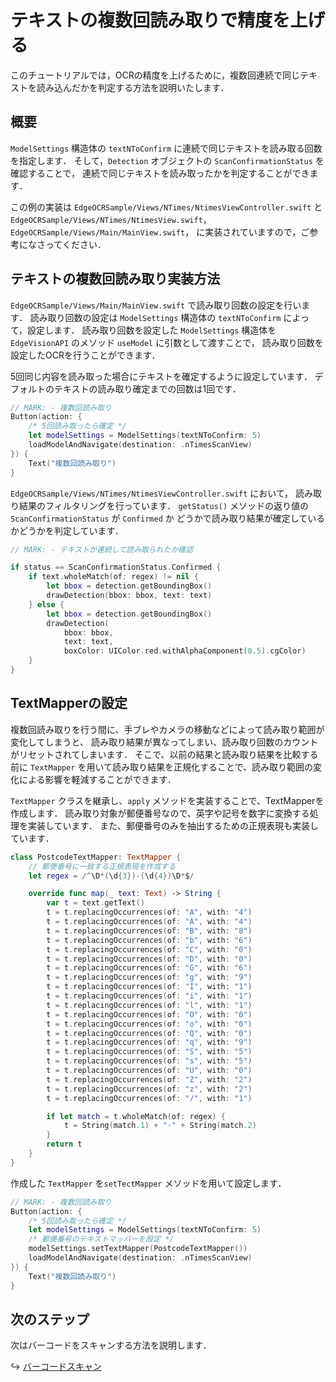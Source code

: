 # テキストの複数回読み取りで精度を上げる

このチュートリアルでは，OCRの精度を上げるために，複数回連続で同じテキストを読み込んだかを判定する方法を説明いたします．


## 概要
`ModelSettings` 構造体の `textNToConfirm` に連続で同じテキストを読み取る回数を指定します．
そして，`Detection` オブジェクトの `ScanConfirmationStatus` を確認することで，
連続で同じテキストを読み取ったかを判定することができます．

この例の実装は
`EdgeOCRSample/Views/NTimes/NtimesViewController.swift` と　
`EdgeOCRSample/Views/NTimes/NtimesView.swift`，
`EdgeOCRSample/Views/Main/MainView.swift`，
に実装されていますので，ご参考になさってください．


## テキストの複数回読み取り実装方法
`EdgeOCRSample/Views/Main/MainView.swift` で読み取り回数の設定を行います．
読み取り回数の設定は `ModelSettings` 構造体の `textNToConfirm` によって，設定します．
読み取り回数を設定した `ModelSettings` 構造体を `EdgeVisionAPI` のメソッド `useModel` に引数として渡すことで，
読み取り回数を設定したOCRを行うことができます．


5回同じ内容を読み取った場合にテキストを確定するように設定しています．
デフォルトのテキストの読み取り確定までの回数は1回です．
```swift
// MARK: - 複数回読み取り
Button(action: {
    /* 5回読み取ったら確定 */
    let modelSettings = ModelSettings(textNToConfirm: 5)
    loadModelAndNavigate(destination: .nTimesScanView)
}) {
    Text("複数回読み取り")
}
```

`EdgeOCRSample/Views/NTimes/NtimesViewController.swift` において，
読み取り結果のフィルタリングを行っています．
`getStatus()` メソッドの返り値の `ScanConfirmationStatus` が `Confirmed` か
どうかで読み取り結果が確定しているかどうかを判定しています．
```swift
// MARK: - テキストが連続して読み取られたか確認

if status == ScanConfirmationStatus.Confirmed {
    if text.wholeMatch(of: regex) != nil {
        let bbox = detection.getBoundingBox()
        drawDetection(bbox: bbox, text: text)
    } else {
        let bbox = detection.getBoundingBox()
        drawDetection(
            bbox: bbox,
            text: text,
            boxColor: UIColor.red.withAlphaComponent(0.5).cgColor)
    }
}
```


## TextMapperの設定
複数回読み取りを行う間に、手ブレやカメラの移動などによって読み取り範囲が変化してしまうと、
読み取り結果が異なってしまい、読み取り回数のカウントがリセットされてしまいます．
そこで、以前の結果と読み取り結果を比較する前に `TextMapper` を用いて読み取り結果を正規化することで、読み取り範囲の変化による影響を軽減することができます．


`TextMapper` クラスを継承し、`apply` メソッドを実装することで、TextMapperを作成します．
読み取り対象が郵便番号なので、英字や記号を数字に変換する処理を実装しています．
また、郵便番号のみを抽出するための正規表現も実装しています．

```swift
class PostcodeTextMapper: TextMapper {
    // 郵便番号に一致する正規表現を作成する
    let regex = /^\D*(\d{3})-(\d{4})\D*$/

    override func map(_ text: Text) -> String {
        var t = text.getText()
        t = t.replacingOccurrences(of: "A", with: "4")
        t = t.replacingOccurrences(of: "A", with: "4")
        t = t.replacingOccurrences(of: "B", with: "8")
        t = t.replacingOccurrences(of: "b", with: "6")
        t = t.replacingOccurrences(of: "C", with: "0")
        t = t.replacingOccurrences(of: "D", with: "0")
        t = t.replacingOccurrences(of: "G", with: "6")
        t = t.replacingOccurrences(of: "g", with: "9")
        t = t.replacingOccurrences(of: "I", with: "1")
        t = t.replacingOccurrences(of: "i", with: "1")
        t = t.replacingOccurrences(of: "l", with: "1")
        t = t.replacingOccurrences(of: "O", with: "0")
        t = t.replacingOccurrences(of: "o", with: "0")
        t = t.replacingOccurrences(of: "Q", with: "0")
        t = t.replacingOccurrences(of: "q", with: "9")
        t = t.replacingOccurrences(of: "S", with: "5")
        t = t.replacingOccurrences(of: "s", with: "5")
        t = t.replacingOccurrences(of: "U", with: "0")
        t = t.replacingOccurrences(of: "Z", with: "2")
        t = t.replacingOccurrences(of: "z", with: "2")
        t = t.replacingOccurrences(of: "/", with: "1")

        if let match = t.wholeMatch(of: regex) {
            t = String(match.1) + "-" + String(match.2)
        }
        return t
    }
}

```

作成した `TextMapper` を`setTectMapper` メソッドを用いて設定します．

```swift
// MARK: - 複数回読み取り
Button(action: {
    /* 5回読み取ったら確定 */
    let modelSettings = ModelSettings(textNToConfirm: 5)
    /* 郵便番号のテキストマッパーを設定 */
    modelSettings.setTextMapper(PostcodeTextMapper())
    loadModelAndNavigate(destination: .nTimesScanView)
}) {
    Text("複数回読み取り")
}
```


## 次のステップ
次はバーコードをスキャンする方法を説明します．

↪️ [バーコードスキャン](11-barcode.md)
